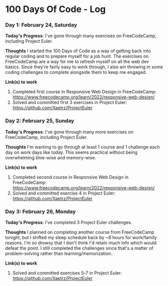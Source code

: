 # 100 Days Of Code - Log

### Day 1: February 24, Saturday

**Today's Progress**: I've gone through many exercises on FreeCodeCamp, including Project Euler.

**Thoughts** I started the 100 Days of Code as a way of getting back into regular coding and to prepare myself for a job hunt. The exercises on FreeCodeCamp are a way for me to refresh myself on all the web dev basics. Since they're fairly easy to work through, I also am throwing in some coding challenges to complete alongside them to keep me engaged.

**Link(s) to work**
1. Completed first course in Responsive Web Design in FreeCodeCamp: https://www.freecodecamp.org/learn/2022/responsive-web-design/
2. Solved and committed first 3 exercises in Project Euler: https://github.com/Xaetrz/ProjectEuler


### Day 2: February 25, Sunday

**Today's Progress**: I've gone through many more exercises on FreeCodeCamp, including Project Euler.

**Thoughts** I'm wanting to go through at least 1 course and 1 challenge each day on work days like today. This seems practical without being overwhelming time-wise and memory-wise.

**Link(s) to work**
1. Completed second course in Responsive Web Design in FreeCodeCamp: https://www.freecodecamp.org/learn/2022/responsive-web-design/
2. Solved and committed exercise 4 in Project Euler: https://github.com/Xaetrz/ProjectEuler

### Day 3: February 26, Monday

**Today's Progress**: I've completed 3 Project Euler challenges.

**Thoughts** I planned on completing another course from FreeCodeCamp tonight, but I shifted my sleep schedule back by ~8 hours for work/family reasons. I'm so drowsy that I don't think I'd retain much info which would defeat the point. I still completed the challenges since that's a matter of problem-solving rather than learning/memorization.

**Link(s) to work**
1. Solved and committed exercises 5-7 in Project Euler: https://github.com/Xaetrz/ProjectEuler